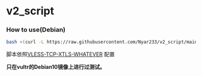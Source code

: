 # v2_script

### How to use(Debian)


```bash
bash <(curl -L https://raw.githubusercontent.com/Nyar233/v2_script/main/shell1.sh)
```
脚本依照[VLESS-TCP-XTLS-WHATEVER](https://github.com/v2fly/v2ray-examples/tree/master/VLESS-TCP-XTLS-WHATEVER)
配置

**只在vultr的Debian10镜像上进行过测试。**<p>
